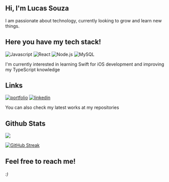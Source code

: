 ## Hi, I'm Lucas Souza
I am passionate about technology, currently looking to grow and learn new things.


## Here you have my tech stack!

![Javascript](https://img.shields.io/badge/JavaScript-212830?style=for-the-badge&logo=javascript&logoColor=white)
![React](https://img.shields.io/badge/React-212830?style=for-the-badge&logo=react&logoColor=white)
![Node.js](https://img.shields.io/badge/Node%20js-212830?style=for-the-badge&logo=nodedotjs&logoColor=white)
![MySQL](https://img.shields.io/badge/MySQL-212830?style=for-the-badge&logo=mysql&logoColor=white)

I'm currently interested in learning Swift for iOS development and improving my TypeScript knowledge


## Links
[![portfolio](https://img.shields.io/badge/my_portfolio-212830?style=for-the-badge&logo=ko-fi&logoColor=white)](https://www.lucasouza.com)
[![linkedin](https://img.shields.io/badge/linkedin-212830?style=for-the-badge&logo=linkedin&logoColor=white)](https://www.linkedin.com/in/luqas31/)

You can also check my latest works at my repositories



## Github Stats

![](https://github-readme-stats.vercel.app/api/top-langs/?username=luqas31&theme=gruvbox&hide_border=false&include_all_commits=true&count_private=true&layout=compact)

[![GitHub Streak](https://streak-stats.demolab.com/?user=luqas31)](https://git.io/streak-stats)


## Feel free to reach me!

###### :)
